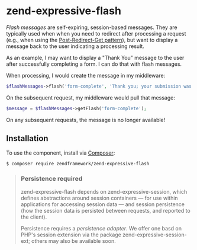 # zend-expressive-flash

_Flash messages_ are self-expiring, session-based messages. They are typically
used when when you need to redirect after processing a request (e.g., when using
the [Post-Redirect-Get pattern](https://en.wikipedia.org/wiki/Post/Redirect/Get)),
but want to display a message back to the user indicating a processing result.

As an example, I may want to display a "Thank You" message to the user after
successfully completing a form. I can do that with flash messages.

When processing, I would create the message in my middleware:

```php
$flashMessages->flash('form-complete', 'Thank you; your submission was recorded.');
```

On the subsequent request, my middleware would pull that message:

```php
$message = $flashMessages->getFlash('form-complete');
```

On any subsequent requests, the message is no longer available!

## Installation

To use the component, install via [Composer](https://getcomposer.org):

```bash
$ composer require zendframework/zend-expressive-flash
```

> ### Persistence required
>
> zend-expressive-flash depends on zend-expressive-session, which defines
> abstractions around session containers &mdash; for use within applications for
> accessing session data &mdash; and session persistence (how the session data
> is persisted between requests, and reported to the client).
>
> Persistence requires a _persistence adapter_. We offer one basd on PHP's
> session extension via the package zend-expressive-session-ext; others may also
> be available soon.

